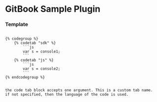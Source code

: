 GitBook Sample Plugin
==============

### Template

<code>
{% codegroup %}
    {% codetab "sdk" %}
        ```js
        var s = console1;
        ```
    {% codetab "js" %}
        ```js
        var s = console2;
        ```
{% endcodegroup %}

the code tab block accepts one argument. This is a custom tab name. if not specified, then the language of the code is used.
</code>


